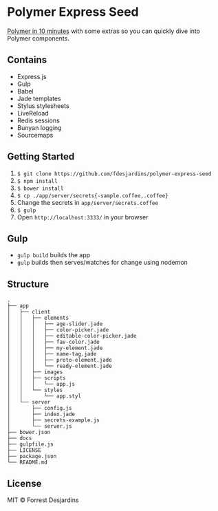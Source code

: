 # Polymer Express Seed

[Polymer in 10 minutes](https://www.polymer-project.org/docs/start/creatingelements.html)
with some extras so you can quickly dive into Polymer components.

## Contains

* Express.js
* Gulp
* Babel
* Jade templates
* Stylus stylesheets
* LiveReload
* Redis sessions
* Bunyan logging
* Sourcemaps

## Getting Started

1. `$ git clone https://github.com/fdesjardins/polymer-express-seed`
2. `$ npm install`
3. `$ bower install`
4. `$ cp ./app/server/secrets{-sample.coffee,.coffee}`
5. Change the secrets in `app/server/secrets.coffee`
6. `$ gulp`
7. Open `http://localhost:3333/` in your browser

## Gulp

- `gulp build` builds the app
- `gulp` builds then serves/watches for change using nodemon

## Structure

```
.
├── app
│   ├── client
│   │   ├── elements
│   │   │   ├── age-slider.jade
│   │   │   ├── color-picker.jade
│   │   │   ├── editable-color-picker.jade
│   │   │   ├── fav-color.jade
│   │   │   ├── my-element.jade
│   │   │   ├── name-tag.jade
│   │   │   ├── proto-element.jade
│   │   │   └── ready-element.jade
│   │   ├── images
│   │   ├── scripts
│   │   │   └── app.js
│   │   └── styles
│   │       └── app.styl
│   └── server
│       ├── config.js
│       ├── index.jade
│       ├── secrets-example.js
│       └── server.js
├── bower.json
├── docs
├── gulpfile.js
├── LICENSE
├── package.json
└── README.md
```

## License

MIT © Forrest Desjardins
